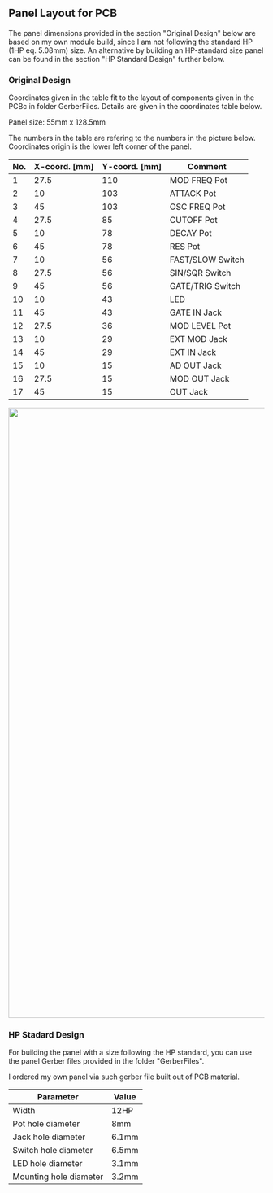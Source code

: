 ## Panel Layout for PCB

The panel dimensions provided in the section "Original Design" below are based on my own module build, since I am not following the standard HP (1HP eq. 5.08mm) size. An alternative by building an HP-standard size panel can be found in the section "HP Standard Design" further below.

### Original Design
Coordinates given in the table fit to the layout of components given in the PCBc in folder GerberFiles.
Details are given in the coordinates table below.

Panel size: 55mm x 128.5mm

The numbers in the table are refering to the numbers in the picture below.
Coordinates origin is the lower left corner of the panel.


| No. | X-coord. [mm] | Y-coord. [mm] | Comment |
| --- | --- | --- | --- |
| 1 | 27.5 | 110 | MOD FREQ Pot |
| 2 | 10 | 103 | ATTACK Pot |
| 3 | 45 | 103 | OSC FREQ Pot |
| 4 | 27.5 | 85 | CUTOFF Pot |
| 5 | 10 | 78| DECAY Pot |
| 6 | 45 | 78 | RES Pot |
| 7 | 10 | 56 | FAST/SLOW Switch |
| 8 | 27.5 | 56 | SIN/SQR Switch |
| 9 | 45 | 56 | GATE/TRIG Switch |
| 10 | 10| 43 | LED |
| 11 | 45 | 43 | GATE IN Jack |
| 12 | 27.5 | 36 | MOD LEVEL Pot |
| 13 | 10 | 29 | EXT MOD Jack |
| 14 | 45 | 29 | EXT IN Jack |
| 15 | 10 | 15 | AD OUT Jack |
| 16 | 27.5 | 15 | MOD OUT Jack |
| 17 | 45 | 15 | OUT Jack |

<img height="1200" src="https://github.com/user-attachments/assets/34dc437e-12b8-4f9b-b025-d02a5e402545">

### HP Stadard Design
For building the panel with a size following the HP standard, you can use the panel Gerber files provided in the folder "GerberFiles".

I ordered my own panel via such gerber file built out of PCB material.

| Parameter | Value |
| --- | --- |
| Width | 12HP |
| Pot hole diameter | 8mm |
| Jack hole diameter | 6.1mm |
| Switch hole diameter | 6.5mm |
| LED hole diameter  | 3.1mm|
| Mounting hole diameter | 3.2mm|
